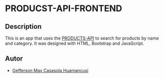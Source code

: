 # PRODUCST-API-FRONTEND

## Description
This is an app that uses the [PRODUCTS-API](https://github.com/Geffrerson7/PRODUCTS-API) to search for products by name and category. It was designed with HTML, Bootstrap and JavaScript.

## Autor
- [Gefferson Max Casasola Huamancusi](https://www.github.com/Geffrerson7)